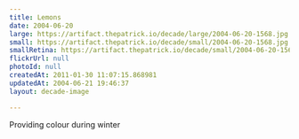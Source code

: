 ```yaml
---
title: Lemons
date: 2004-06-20
large: https://artifact.thepatrick.io/decade/large/2004-06-20-1568.jpg
small: https://artifact.thepatrick.io/decade/small/2004-06-20-1568.jpg
smallRetina: https://artifact.thepatrick.io/decade/small/2004-06-20-1568@2x.jpg
flickrUrl: null
photoId: null
createdAt: 2011-01-30 11:07:15.868981
updatedAt: 2004-06-21 19:46:37
layout: decade-image

---
```

Providing colour during winter
